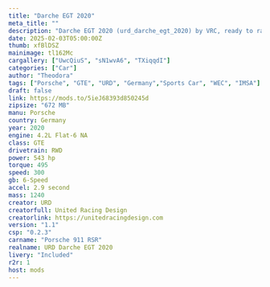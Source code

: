 ```yaml
---
title: "Darche EGT 2020"
meta_title: ""
description: "Darche EGT 2020 (urd_darche_egt_2020) by VRC, ready to race!"
date: 2025-02-03T05:00:00Z
thumb: xfBlDSZ
mainimage: tl162Mc
cargallery: ["UwcQiuS", "sN1wvA6", "TXiqqdI"]
categories: ["Car"]
author: "Theodora"
tags: ["Porsche", "GTE", "URD", "Germany","Sports Car", "WEC", "IMSA"]
draft: false
link: https://mods.to/5ieJ68393d850245d
zipsize: "672 MB"
manu: Porsche
country: Germany
year: 2020
engine: 4.2L Flat-6 NA
class: GTE
drivetrain: RWD
power: 543 hp
torque: 495
speed: 300
gb: 6-Speed
accel: 2.9 second
mass: 1240
creator: URD
creatorfull: United Racing Design
creatorlink: https://unitedracingdesign.com
version: "1.1"
csp: "0.2.3"
carname: "Porsche 911 RSR"
realname: URD Darche EGT 2020
livery: "Included"
r2r: 1
host: mods
---
```

